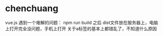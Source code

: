 # chenchuang
vue.js
遇到一个难解的问题：
npm run build 之后 dist文件放在服务器上，电脑上打开完全没问题，手机上打开 关于a标签的基本上都错乱了，不知道什么原因
